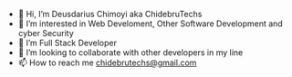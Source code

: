 - 👋 Hi, I’m  Deusdarius Chimoyi aka ChidebruTechs
- 👀 I’m interested in Web Develoment, Other Software Development and cyber Security 
- 🌱 I’m Full Stack Developer
- 💞️ I’m looking to collaborate with other developers in my line
- 📫 How to reach me chidebrutechs@gmail.com

<!---
ChidebruTechs/ChidebruTechs is a ✨ special ✨ repository because its `README.md` (this file) appears on your GitHub profile.
You can click the Preview link to take a look at your changes.
--->
